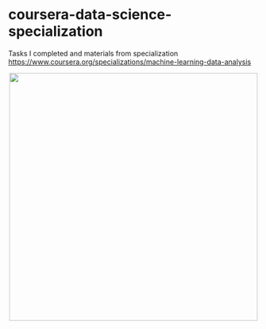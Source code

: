 # coursera-data-science-specialization
Tasks I completed and materials from specialization https://www.coursera.org/specializations/machine-learning-data-analysis
<div id="header" align="center">
  <img src="https://media.giphy.com/media/scZPhLqaVOM1qG4lT9/giphy.gif" width="500"/>
</div>
